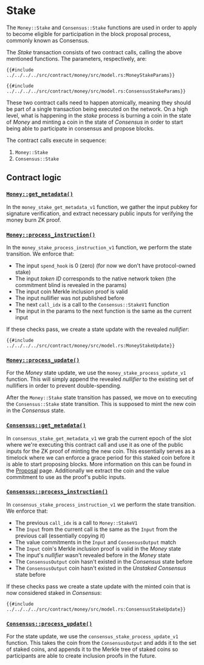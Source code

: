 Stake
=====

The `Money::Stake` and `Consensus::Stake` functions are used in order
to apply to become eligible for participation in the block proposal
process, commonly known as Consensus.

The _Stake_ transaction consists of two contract calls, calling the
above mentioned functions. The parameters, respectively, are:

```rust,no_run,no_playground
{{#include ../../../../src/contract/money/src/model.rs:MoneyStakeParams}}

{{#include ../../../../src/contract/money/src/model.rs:ConsensusStakeParams}}
```

These two contract calls need to happen atomically, meaning they
should be part of a single transaction being executed on the network.
On a high level, what is happening in the _stake_ process is burning
a coin in the state of _Money_ and minting a coin in the state of
_Consensus_ in order to start being able to participate in consensus
and propose blocks.

The contract calls execute in sequence:

1. `Money::Stake`
2. `Consensus::Stake`

## Contract logic

### [`Money::get_metadata()`](https://github.com/darkrenaissance/darkfi/blob/master/src/contract/money/src/entrypoint/stake_v1.rs#L40)

In the `money_stake_get_metadata_v1` function, we gather the input
pubkey for signature verification, and extract necessary public inputs
for verifying the money burn ZK proof.

### [`Money::process_instruction()`](https://github.com/darkrenaissance/darkfi/blob/master/src/contract/money/src/entrypoint/stake_v1.rs#L87)

In the `money_stake_process_instruction_v1` function, we perform the
state transition. We enforce that:

* The input `spend_hook` is 0 (zero) (for now we don't have protocol-owned stake)
* The input _token ID_ corresponds to the native network token (the commitment blind is revealed in the params)
* The input coin Merkle inclusion proof is valid
* The input nullifier was not published before
* The next `call_idx` is a call to the `Consensus::StakeV1` function
* The input in the params to the next function is the same as the current input

If these checks pass, we create a state update with the revealed
_nullifier_:

```rust,no_run,no_playground
{{#include ../../../../src/contract/money/src/model.rs:MoneyStakeUpdate}}
```

### [`Money::process_update()`](https://github.com/darkrenaissance/darkfi/blob/master/src/contract/money/src/entrypoint/stake_v1.rs#L169)

For the _Money_ state update, we use the
`money_stake_process_update_v1` function. This will simply append
the revealed _nullifier_ to the existing set of nullifiers in order
to prevent double-spending.

After the `Money::Stake` state transition has passed, we move on to
executing the `Consensus::Stake` state transition. This is supposed
to mint the new coin in the _Consensus_ state.

### [`Consensus::get_metadata()`](https://github.com/darkrenaissance/darkfi/blob/master/src/contract/consensus/src/entrypoint/stake_v1.rs#L41)

In `consensus_stake_get_metadata_v1` we grab the current epoch of
the slot where we're executing this contract call and use it as one
of the public inputs for the ZK proof of minting the new coin. This
essentially serves as a timelock where we can enforce a grace period
for this staked coin before it is able to start proposing blocks. More
information on this can be found in the [Proposal](proposal.md) page.
Additionally we extract the coin and the value commitment to use as
the proof's public inputs.

### [`Consensus::process_instruction()`](https://github.com/darkrenaissance/darkfi/blob/master/src/contract/consensus/src/entrypoint/stake_v1.rs#L75)

In `consensus_stake_process_instruction_v1` we perform the state
transition. We enforce that:

* The previous `call_idx` is a call to `Money::StakeV1`
* The `Input` from the current call is the same as the `Input` from
  the previous call (essentially copying it)
* The value commitments in the `Input` and `ConsensusOutput` match
* The `Input` coin's Merkle inclusion proof is valid in the _Money_ state
* The input's _nullifier_ wasn't revealed before in the _Money_ state
* The `ConsensusOutput` coin hasn't existed in the _Consensus_ state before
* The `ConsensusOutput` coin hasn't existed in the _Unstaked Consensus_ state before

If these checks pass we create a state update with the minted coin
that is now considered staked in _Consensus_:

```rust,no_run,no_playground
{{#include ../../../../src/contract/money/src/model.rs:ConsensusStakeUpdate}}
```

### [`Consensus::process_update()`](https://github.com/darkrenaissance/darkfi/blob/master/src/contract/consensus/src/entrypoint/stake_v1.rs#L176)

For the state update, we use the `consensus_stake_process_update_v1`
function. This takes the coin from the `ConsensusOutput` and adds
it to the set of staked coins, and appends it to the Merkle tree of
staked coins so participants are able to create inclusion proofs in
the future.
